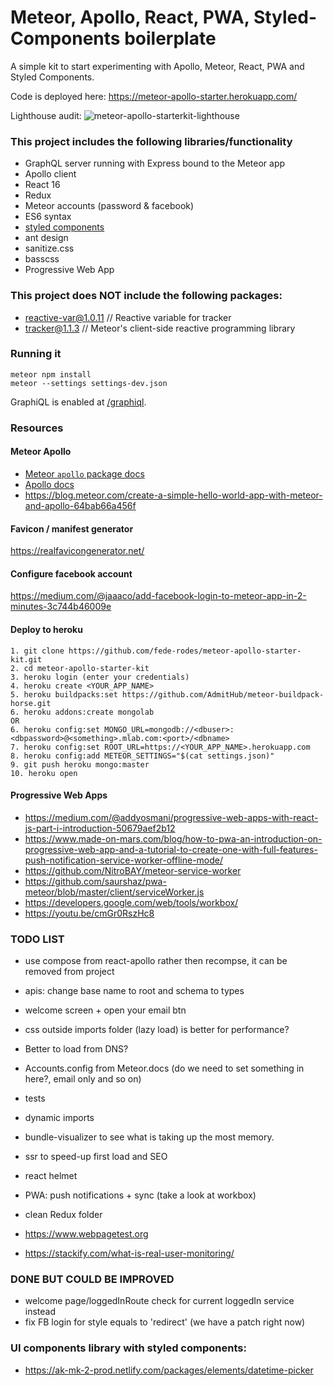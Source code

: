 # Meteor, Apollo, React, PWA, Styled-Components boilerplate

A simple kit to start experimenting with Apollo, Meteor, React, PWA and Styled Components.

Code is deployed here: https://meteor-apollo-starter.herokuapp.com/

Lighthouse audit:
![meteor-apollo-starterkit-lighthouse](https://user-images.githubusercontent.com/16927407/32450606-f0650318-c314-11e7-9a75-3b3ec3d21c6d.png)

### This project includes the following libraries/functionality
- GraphQL server running with Express bound to the Meteor app
- Apollo client
- React 16
- Redux
- Meteor accounts (password & facebook)
- ES6 syntax
- [styled components](https://youtu.be/qu4U7lwZTRI)
- ant design
- sanitize.css
- basscss
- Progressive Web App

### This project does NOT include the following packages:
- reactive-var@1.0.11 // Reactive variable for tracker
- tracker@1.1.3 // Meteor's client-side reactive programming library


### Running it
```
meteor npm install
meteor --settings settings-dev.json
```

GraphiQL is enabled at [/graphiql](http://localhost:3000/graphiql).

### Resources

#### Meteor Apollo
- [Meteor `apollo` package docs](http://dev.apollodata.com/core/meteor.html)
- [Apollo docs](http://dev.apollodata.com/)
- https://blog.meteor.com/create-a-simple-hello-world-app-with-meteor-and-apollo-64bab66a456f

#### Favicon / manifest generator
https://realfavicongenerator.net/

#### Configure facebook account
https://medium.com/@jaaaco/add-facebook-login-to-meteor-app-in-2-minutes-3c744b46009e

#### Deploy to heroku
```
1. git clone https://github.com/fede-rodes/meteor-apollo-starter-kit.git
2. cd meteor-apollo-starter-kit
3. heroku login (enter your credentials)
4. heroku create <YOUR_APP_NAME>
5. heroku buildpacks:set https://github.com/AdmitHub/meteor-buildpack-horse.git
6. heroku addons:create mongolab
OR
6. heroku config:set MONGO_URL=mongodb://<dbuser>:<dbpassword>@<something>.mlab.com:<port>/<dbname>
7. heroku config:set ROOT_URL=https://<YOUR_APP_NAME>.herokuapp.com
8. heroku config:add METEOR_SETTINGS="$(cat settings.json)"
9. git push heroku mongo:master
10. heroku open
```

#### Progressive Web Apps
- https://medium.com/@addyosmani/progressive-web-apps-with-react-js-part-i-introduction-50679aef2b12
- https://www.made-on-mars.com/blog/how-to-pwa-an-introduction-on-progressive-web-app-and-a-tutorial-to-create-one-with-full-features-push-notification-service-worker-offline-mode/
- https://github.com/NitroBAY/meteor-service-worker
- https://github.com/saurshaz/pwa-meteor/blob/master/client/serviceWorker.js
- https://developers.google.com/web/tools/workbox/
- https://youtu.be/cmGr0RszHc8

### TODO LIST
- use compose from react-apollo rather then recompse, it can be removed from project
- apis: change base name to root and schema to types
- welcome screen + open your email btn
- css outside imports folder (lazy load) is better for performance?
- Better to load from DNS?
- Accounts.config from Meteor.docs (do we need to set something in here?, email only and so on)

- tests
- dynamic imports
- bundle-visualizer to see what is taking up the most memory.
- ssr to speed-up first load and SEO
- react helmet
- PWA: push notifications + sync (take a look at workbox)
- clean Redux folder

- https://www.webpagetest.org
- https://stackify.com/what-is-real-user-monitoring/

### DONE BUT COULD BE IMPROVED
- welcome page/loggedInRoute check for current loggedIn service instead
- fix FB login for style equals to 'redirect' (we have a patch right now)

### UI components library with styled components:
- https://ak-mk-2-prod.netlify.com/packages/elements/datetime-picker
